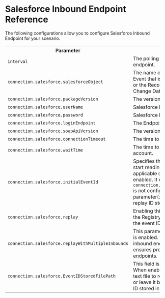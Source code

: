 # Salesforce Inbound Endpoint Reference

The following configurations allow you to configure Salesforce Inbound Endpoint for your scenario. 

<table>
  <tr>
    <th>Parameter</th>
    <th>Description</th>
    <th>Required</th>
    <th>Example Values</th>
    <th>Default Value</th>
  </tr>
  <tr>
    <td><code>interval</code></td>
    <td>The polling interval for the Salesforce inbound endpoint.</td>
    <td>Yes</td>
    <td>-</td>
    <td>-</td>
  </tr>
  <tr>
    <td><code>connection.salesforce.salesforceObject</code></td>
    <td>The name of the Push Topic or the Platform Event that is added to the Salesforce account, or the Record the you want to listen for Change Data Capture events.</td>
    <td>Yes</td>
    <td><code>/topic/Account</code><br/><code>/data/AccountChangeEvent</td>
    <td>-</td>
  </tr>
  <tr>
    <td><code>connection.salesforce.packageVersion</code></td>
    <td>The version of the Salesforce API.</td>
    <td>Yes</td>
    <td><code>37.0</code></td>
    <td>-</td>
  </tr>
  <tr>
    <td><code>connection.salesforce.userName</code></td>
    <td>Salesforce login user name.</td>
    <td>Yes</td>
    <td>-</td>
    <td>-</td>
  </tr>
  <tr>
    <td><code>connection.salesforce.password</code></td>
    <td>Salesforce login password.</td>
    <td>Yes</td>
    <td><code>eitest123xxxxxxx</code></td>
    <td>-</td>
  </tr>
  <tr>
    <td><code>connection.salesforce.loginEndpoint</code></td>
    <td>The Endpoint of the Salesforce account.</td>
    <td>Yes</td>
    <td><code>https://login.salesforce.com</code></td>
    <td><code>https://login.salesforce.com</code></td>
  </tr>
  <tr>
    <td><code>connection.salesforce.soapApiVersion</code></td>
    <td>The version of the Salesforce SOAP API.</td>
    <td>No</td>
    <td><code>22.0</code></td>
    <td><code>22.0</code></td>
  </tr>
  <tr>
    <td><code>connection.salesforce.connectionTimeout</code></td>
    <td>The time to wait to connect to the client.</td>
    <td>No</td>
    <td><code>20000</code></td>
    <td><code>20000</code></td>
  </tr>
  <tr>
    <td><code>connection.salesforce.waitTime</code></td>
    <td>The time to wait to connect to the Salesforce account.</td>
    <td>No</td>
    <td><code>5000</code></td>
    <td><code>5000</code></td>
  </tr>
  <tr>
    <td><code>connection.salesforce.initialEventId</code></td>
    <td>Specifies the initial event ID from which to start reading messages. This value is applicable only when message replaying is enabled. It will be used only if <code>connection.salesforce.EventIDStoredFilePath</code> is not configured, and the value of this parameter(<code>initialEventId</code>) is greater than the replay ID stored in the registry.
</td>
    <td>No</td>
    <td><code>100</code></td>
    <td><code>-1</code></td>
  </tr>
  <tr>
    <td><code>connection.salesforce.replay</code></td>
    <td>Enabling this will read the event ID stored in the Registry or from the text file provided via the event ID file path.</td>
    <td>No</td>
    <td>-</td>
    <td><code>False</code></td>
  </tr>
  <tr>
    <td><code>connection.salesforce.replayWithMultipleInbounds</code></td>
    <td>This parameter is applicable only when replay is enabled. If you are using multiple Salesforce inbound endpoints, enabling this configuration ensures proper message replay across all endpoints.</td>
    <td>No</td>
    <td>-</td>
    <td><code>False</code></td>
  </tr>
  <tr>
    <td><code>connection.salesforce.EventIDStoredFilePath</code></td>
    <td>This field is visible only if replay is enabled. When enabled, specify the directory path of a text file to replay from the event ID stored in it, or leave it blank to replay from the last event ID stored in the config Registry DB.</td>
    <td>No</td>
    <td><code>/home/kasun/Documents/SalesForceConnector/a.txt</code></td>
    <td>-</td>
  </tr>
</table>
